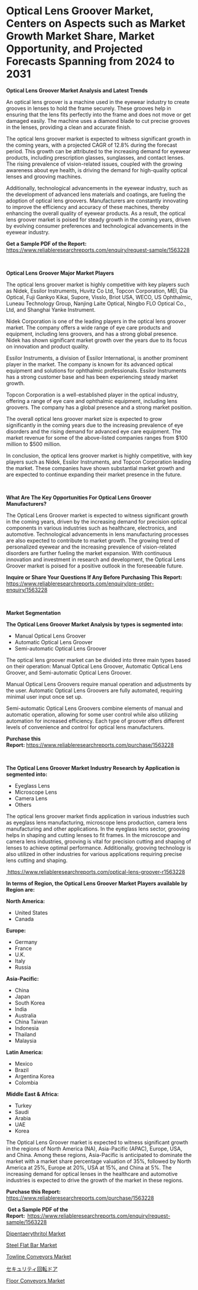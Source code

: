 <p><h1>Optical Lens Groover Market, Centers on Aspects such as Market Growth Market Share, Market Opportunity, and Projected Forecasts Spanning from 2024 to 2031</h1></p><p><strong>Optical Lens Groover Market Analysis and Latest Trends</strong></p>
<p><p>An optical lens groover is a machine used in the eyewear industry to create grooves in lenses to hold the frame securely. These grooves help in ensuring that the lens fits perfectly into the frame and does not move or get damaged easily. The machine uses a diamond blade to cut precise grooves in the lenses, providing a clean and accurate finish.</p><p>The optical lens groover market is expected to witness significant growth in the coming years, with a projected CAGR of 12.8% during the forecast period. This growth can be attributed to the increasing demand for eyewear products, including prescription glasses, sunglasses, and contact lenses. The rising prevalence of vision-related issues, coupled with the growing awareness about eye health, is driving the demand for high-quality optical lenses and grooving machines.</p><p>Additionally, technological advancements in the eyewear industry, such as the development of advanced lens materials and coatings, are fueling the adoption of optical lens groovers. Manufacturers are constantly innovating to improve the efficiency and accuracy of these machines, thereby enhancing the overall quality of eyewear products. As a result, the optical lens groover market is poised for steady growth in the coming years, driven by evolving consumer preferences and technological advancements in the eyewear industry.</p></p>
<p><strong>Get a Sample PDF of the Report:&nbsp;</strong> <a href="https://www.reliableresearchreports.com/enquiry/request-sample/1563228">https://www.reliableresearchreports.com/enquiry/request-sample/1563228</a></p>
<p>&nbsp;</p>
<p><strong>Optical Lens Groover Major Market Players</strong></p>
<p><p>The optical lens groover market is highly competitive with key players such as Nidek, Essilor Instruments, Huvitz Co Ltd, Topcon Corporation, MEI, Dia Optical, Fuji Gankyo Kikai, Supore, Visslo, Briot USA, WECO, US Ophthalmic, Luneau Technology Group, Nanjing Laite Optical, Ningbo FLO Optical Co., Ltd, and Shanghai Yanke Instrument.</p><p>Nidek Corporation is one of the leading players in the optical lens groover market. The company offers a wide range of eye care products and equipment, including lens groovers, and has a strong global presence. Nidek has shown significant market growth over the years due to its focus on innovation and product quality.</p><p>Essilor Instruments, a division of Essilor International, is another prominent player in the market. The company is known for its advanced optical equipment and solutions for ophthalmic professionals. Essilor Instruments has a strong customer base and has been experiencing steady market growth.</p><p>Topcon Corporation is a well-established player in the optical industry, offering a range of eye care and ophthalmic equipment, including lens groovers. The company has a global presence and a strong market position.</p><p>The overall optical lens groover market size is expected to grow significantly in the coming years due to the increasing prevalence of eye disorders and the rising demand for advanced eye care equipment. The market revenue for some of the above-listed companies ranges from $100 million to $500 million.</p><p>In conclusion, the optical lens groover market is highly competitive, with key players such as Nidek, Essilor Instruments, and Topcon Corporation leading the market. These companies have shown substantial market growth and are expected to continue expanding their market presence in the future.</p></p>
<p>&nbsp;</p>
<p><strong>What Are The Key Opportunities For Optical Lens Groover Manufacturers?</strong></p>
<p><p>The Optical Lens Groover market is expected to witness significant growth in the coming years, driven by the increasing demand for precision optical components in various industries such as healthcare, electronics, and automotive. Technological advancements in lens manufacturing processes are also expected to contribute to market growth. The growing trend of personalized eyewear and the increasing prevalence of vision-related disorders are further fueling the market expansion. With continuous innovation and investment in research and development, the Optical Lens Groover market is poised for a positive outlook in the foreseeable future.</p></p>
<p><strong>Inquire or Share Your Questions If Any Before Purchasing This Report:</strong> <a href="https://www.reliableresearchreports.com/enquiry/pre-order-enquiry/1563228">https://www.reliableresearchreports.com/enquiry/pre-order-enquiry/1563228</a></p>
<p>&nbsp;</p>
<p><strong>Market Segmentation</strong></p>
<p><strong>The Optical Lens Groover Market Analysis by types is segmented into:</strong></p>
<p><ul><li>Manual Optical Lens Groover</li><li>Automatic Optical Lens Groover</li><li>Semi-automatic Optical Lens Groover</li></ul></p>
<p><p>The optical lens groover market can be divided into three main types based on their operation: Manual Optical Lens Groover, Automatic Optical Lens Groover, and Semi-automatic Optical Lens Groover. </p><p>Manual Optical Lens Groovers require manual operation and adjustments by the user. Automatic Optical Lens Groovers are fully automated, requiring minimal user input once set up. </p><p>Semi-automatic Optical Lens Groovers combine elements of manual and automatic operation, allowing for some user control while also utilizing automation for increased efficiency. Each type of groover offers different levels of convenience and control for optical lens manufacturers.</p></p>
<p><strong>Purchase this Report:&nbsp;</strong><a href="https://www.reliableresearchreports.com/purchase/1563228">https://www.reliableresearchreports.com/purchase/1563228</a></p>
<p>&nbsp;</p>
<p><strong>The Optical Lens Groover Market Industry Research by Application is segmented into:</strong></p>
<p><ul><li>Eyeglass Lens</li><li>Microscope Lens</li><li>Camera Lens</li><li>Others</li></ul></p>
<p><p>The optical lens groover market finds application in various industries such as eyeglass lens manufacturing, microscope lens production, camera lens manufacturing and other applications. In the eyeglass lens sector, grooving helps in shaping and cutting lenses to fit frames. In the microscope and camera lens industries, grooving is vital for precision cutting and shaping of lenses to achieve optimal performance. Additionally, grooving technology is also utilized in other industries for various applications requiring precise lens cutting and shaping.</p></p>
<p><a href="https://www.reliableresearchreports.com/optical-lens-groover-r1563228">&nbsp;https://www.reliableresearchreports.com/optical-lens-groover-r1563228</a></p>
<p><strong>In terms of Region, the Optical Lens Groover Market Players available by Region are:</strong></p>
<p>
    <p> <strong> North America: </strong>
        <ul>
            <li>United States</li>
            <li>Canada</li>
        </ul>
        </p> 
    <p> <strong> Europe: </strong>
        <ul>
            <li>Germany</li>
            <li>France</li>
            <li>U.K.</li>
            <li>Italy</li>
            <li>Russia</li>
        </ul>
        </p> 
    <p> <strong> Asia-Pacific: </strong>
        <ul>
            <li>China</li>
            <li>Japan</li>
            <li>South Korea</li>
            <li>India</li>
            <li>Australia</li>
            <li>China Taiwan</li>
            <li>Indonesia</li>
            <li>Thailand</li>
            <li>Malaysia</li>
        </ul>
        </p> 
    <p> <strong> Latin America: </strong>
        <ul>
            <li>Mexico</li>
            <li>Brazil</li>
            <li>Argentina Korea</li>
            <li>Colombia</li>
        </ul>
        </p> 
    <p> <strong> Middle East & Africa: </strong>
        <ul>
            <li>Turkey</li>
            <li>Saudi</li>
            <li>Arabia</li>
            <li>UAE</li>
            <li>Korea</li>
        </ul>
    </p>
    </p>
<p><p>The Optical Lens Groover market is expected to witness significant growth in the regions of North America (NA), Asia-Pacific (APAC), Europe, USA, and China. Among these regions, Asia-Pacific is anticipated to dominate the market with a market share percentage valuation of 35%, followed by North America at 25%, Europe at 20%, USA at 15%, and China at 5%. The increasing demand for optical lenses in the healthcare and automotive industries is expected to drive the growth of the market in these regions.</p></p>
<p><strong>Purchase this Report: </strong><a href="https://www.reliableresearchreports.com/purchase/1563228">https://www.reliableresearchreports.com/purchase/1563228</a></p>
<p>&nbsp;<strong>Get a Sample PDF of the Report:&nbsp;&nbsp;</strong><a href="https://www.reliableresearchreports.com/enquiry/request-sample/1563228">https://www.reliableresearchreports.com/enquiry/request-sample/1563228</a></p>
<p><strong></strong></p>
<p><p><a href="https://issuu.com/reportprime-2/docs/dipentaerythritol-market-size-2030.pptx">Dipentaerythritol Market</a></p><p><a href="https://issuu.com/reportprime-2/docs/steel-flat-bar-market-size-2030.pptx">Steel Flat Bar Market</a></p><p><a href="https://github.com/Angelnienowdseej3e45z3p8c/Market-Research-Report-List-2/blob/main/towline-conveyors-market.md">Towline Conveyors Market</a></p><p><a href="https://github.com/gfggqjbfys368009/Market-Research-Report-List-1/blob/main/966633836222.md">セキュリティ回転ドア</a></p><p><a href="https://github.com/brentleyjimmiealvaradoz4l1rea/Market-Research-Report-List-2/blob/main/floor-conveyors-market.md">Floor Conveyors Market</a></p></p>